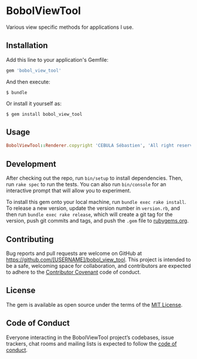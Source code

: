 # BobolViewTool

Various view specific methods for applications I use.

## Installation

Add this line to your application's Gemfile:

```ruby
gem 'bobol_view_tool'
```

And then execute:

    $ bundle

Or install it yourself as:

    $ gem install bobol_view_tool

## Usage

```ruby
BobolViewTool::Renderer.copyright 'CEBULA Sébastien', 'All right reserved'
```
## Development

After checking out the repo, run `bin/setup` to install dependencies. Then, run `rake spec` to run the tests. You can also run `bin/console` for an interactive prompt that will allow you to experiment.

To install this gem onto your local machine, run `bundle exec rake install`. To release a new version, update the version number in `version.rb`, and then run `bundle exec rake release`, which will create a git tag for the version, push git commits and tags, and push the `.gem` file to [rubygems.org](https://rubygems.org).

## Contributing

Bug reports and pull requests are welcome on GitHub at https://github.com/[USERNAME]/bobol_view_tool. This project is intended to be a safe, welcoming space for collaboration, and contributors are expected to adhere to the [Contributor Covenant](http://contributor-covenant.org) code of conduct.

## License

The gem is available as open source under the terms of the [MIT License](https://opensource.org/licenses/MIT).

## Code of Conduct

Everyone interacting in the BobolViewTool project’s codebases, issue trackers, chat rooms and mailing lists is expected to follow the [code of conduct](https://github.com/[USERNAME]/bobol_view_tool/blob/master/CODE_OF_CONDUCT.md).
